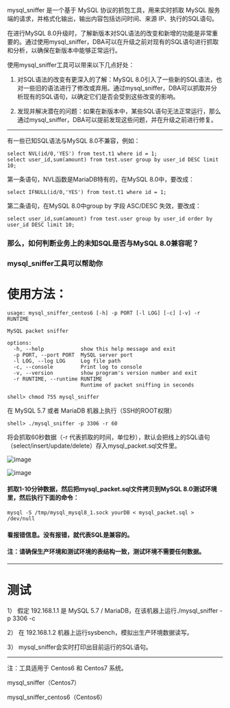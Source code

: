 mysql_sniffer 是一个基于 MySQL 协议的抓包工具，用来实时抓取 MySQL 服务端的请求，并格式化输出，输出内容包括访问时间、来源 IP、执行的SQL语句。

在进行MySQL 8.0升级时，了解新版本对SQL语法的改变和新增的功能是非常重要的。通过使用mysql_sniffer，DBA可以在升级之前对现有的SQL语句进行抓取和分析，以确保在新版本中能够正常运行。

使用mysql_sniffer工具可以带来以下几点好处：

1) 对SQL语法的改变有更深入的了解：MySQL 8.0引入了一些新的SQL语法，也对一些旧的语法进行了修改或弃用。通过mysql_sniffer，DBA可以抓取并分析现有的SQL语句，以确定它们是否会受到这些改变的影响。

2) 发现并解决潜在的问题：如果在新版本中，某些SQL语句无法正常运行，那么通过mysql_sniffer，DBA可以提前发现这些问题，并在升级之前进行修复。

-------------------------------------------------
有一些已知SQL语法与MySQL 8.0不兼容，例如：
```
select NVL(id/0,'YES') from test.t1 where id = 1;
select user_id,sum(amount) from test.user group by user_id DESC limit 10;
```

第一条语句，NVL函数是MariaDB特有的，在MySQL 8.0中，要改成：
```
select IFNULL(id/0,'YES') from test.t1 where id = 1;
```

第二条语句，在MySQL 8.0中group by 字段 ASC/DESC 失效，要改成：
```
select user_id,sum(amount) from test.user group by user_id order by user_id DESC limit 10;
```

### 那么，如何判断业务上的未知SQL是否与MySQL 8.0兼容呢？

### mysql_sniffer工具可以帮助你

# 使用方法：
```
usage: mysql_sniffer_centos6 [-h] -p PORT [-l LOG] [-c] [-v] -r RUNTIME

MySQL packet sniffer

options:
  -h, --help            show this help message and exit
  -p PORT, --port PORT  MySQL server port
  -l LOG, --log LOG     Log file path
  -c, --console         Print log to console
  -v, --version         show program's version number and exit
  -r RUNTIME, --runtime RUNTIME
                        Runtime of packet sniffing in seconds
```

```
shell> chmod 755 mysql_sniffer
```

在 MySQL 5.7 或者 MariaDB 机器上执行（SSH的ROOT权限）
```
shell> ./mysql_sniffer -p 3306 -r 60
```
将会抓取60秒数据（-r 代表抓取的时间，单位秒），默认会把线上的SQL语句（select/insert/update/delete）存入mysql_packet.sql文件里。

![image](https://github.com/hcymysql/mysql_sniffer/assets/19261879/7ed20afb-db0e-4e7a-9892-f03ccb34e5aa)

![image](https://github.com/hcymysql/mysql_sniffer/assets/19261879/9a7177ea-3af5-49da-a2f3-c86ad4fb5a89)

#### 抓取1-10分钟数据，然后把mysql_packet.sql文件拷贝到MySQL 8.0测试环境里，然后执行下面的命令：
```
mysql -S /tmp/mysql_mysql8_1.sock yourDB < mysql_packet.sql > /dev/null
```
#### 看报错信息。没有报错，就代表SQL是兼容的。

#### 注：请确保生产环境和测试环境的表结构一致，测试环境不需要任何数据。

--------------------------------------------
# 测试
1） 假定 192.168.1.1 是 MySQL 5.7 / MariaDB，在该机器上运行./mysql_sniffer -p 3306 -c 

2） 在  192.168.1.2 机器上运行sysbench，模拟出生产环境数据读写。

3） mysql_sniffer会实时打印出目前运行的SQL语句。

--------------------------------------------
注：工具适用于 Centos6 和 Centos7 系统。

mysql_sniffer（Centos7）

mysql_sniffer_centos6（Centos6）



